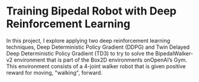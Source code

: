 # Training Bipedal Robot with Deep Reinforcement Learning

In this project, I explore applying two deep reinforcement learning techniques, Deep Deterministic Policy Gradient (DDPG) and Twin Delayed Deep Deterministic Policy Gradient (TD3) to try to solve the BipedalWalker-v2 environment that is part of the Box2D environments onOpenAI’s Gym. This environment consists of a 4-joint walker robot that is given positive reward for moving, "walking", forward. 


